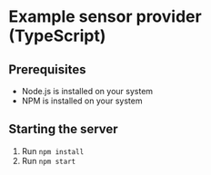 # Example sensor provider (TypeScript)

## Prerequisites

- Node.js is installed on your system
- NPM is installed on your system

## Starting the server

1. Run `npm install`
2. Run `npm start`
